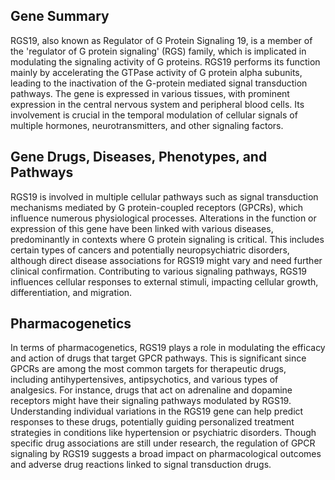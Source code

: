 ## Gene Summary
RGS19, also known as Regulator of G Protein Signaling 19, is a member of the 'regulator of G protein signaling' (RGS) family, which is implicated in modulating the signaling activity of G proteins. RGS19 performs its function mainly by accelerating the GTPase activity of G protein alpha subunits, leading to the inactivation of the G-protein mediated signal transduction pathways. The gene is expressed in various tissues, with prominent expression in the central nervous system and peripheral blood cells. Its involvement is crucial in the temporal modulation of cellular signals of multiple hormones, neurotransmitters, and other signaling factors.

## Gene Drugs, Diseases, Phenotypes, and Pathways
RGS19 is involved in multiple cellular pathways such as signal transduction mechanisms mediated by G protein-coupled receptors (GPCRs), which influence numerous physiological processes. Alterations in the function or expression of this gene have been linked with various diseases, predominantly in contexts where G protein signaling is critical. This includes certain types of cancers and potentially neuropsychiatric disorders, although direct disease associations for RGS19 might vary and need further clinical confirmation. Contributing to various signaling pathways, RGS19 influences cellular responses to external stimuli, impacting cellular growth, differentiation, and migration.

## Pharmacogenetics
In terms of pharmacogenetics, RGS19 plays a role in modulating the efficacy and action of drugs that target GPCR pathways. This is significant since GPCRs are among the most common targets for therapeutic drugs, including antihypertensives, antipsychotics, and various types of analgesics. For instance, drugs that act on adrenaline and dopamine receptors might have their signaling pathways modulated by RGS19. Understanding individual variations in the RGS19 gene can help predict responses to these drugs, potentially guiding personalized treatment strategies in conditions like hypertension or psychiatric disorders. Though specific drug associations are still under research, the regulation of GPCR signaling by RGS19 suggests a broad impact on pharmacological outcomes and adverse drug reactions linked to signal transduction drugs.